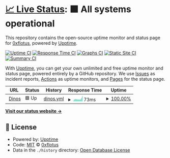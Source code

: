 # [📈 Live Status](https://0xflotus.github.io/dinos): <!--live status--> **🟩 All systems operational**

This repository contains the open-source uptime monitor and status page for [0xflotus](https://0xflotus.github.io/dinos), powered by [Upptime](https://github.com/upptime/upptime).

[![Uptime CI](https://github.com/koj-co/upptime/workflows/Uptime%20CI/badge.svg)](https://github.com/koj-co/upptime/actions?query=workflow%3A%22Uptime+CI%22)
[![Response Time CI](https://github.com/koj-co/upptime/workflows/Response%20Time%20CI/badge.svg)](https://github.com/koj-co/upptime/actions?query=workflow%3A%22Response+Time+CI%22)
[![Graphs CI](https://github.com/koj-co/upptime/workflows/Graphs%20CI/badge.svg)](https://github.com/koj-co/upptime/actions?query=workflow%3A%22Graphs+CI%22)
[![Static Site CI](https://github.com/koj-co/upptime/workflows/Static%20Site%20CI/badge.svg)](https://github.com/koj-co/upptime/actions?query=workflow%3A%22Static+Site+CI%22)
[![Summary CI](https://github.com/koj-co/upptime/workflows/Summary%20CI/badge.svg)](https://github.com/koj-co/upptime/actions?query=workflow%3A%22Summary+CI%22)

With [Upptime](https://upptime.js.org), you can get your own unlimited and free uptime monitor and status page, powered entirely by a GitHub repository. We use [Issues](https://github.com/0xflotus/dinos/issues) as incident reports, [Actions](https://github.com/0xflotus/dinos/actions) as uptime monitors, and [Pages](https://0xflotus.github.io/dinos) for the status page.

<!--start: status pages-->
<!-- This summary is generated by Upptime (https://github.com/upptime/upptime) -->
<!-- Do not edit this manually, your changes will be overwritten -->
<!-- prettier-ignore -->
| URL | Status | History | Response Time | Uptime |
| --- | ------ | ------- | ------------- | ------ |
| <img alt="" src="https://favicons.githubusercontent.com/dinos.js.org" height="13"> [Dinos](https://dinos.js.org) | 🟩 Up | [dinos.yml](https://github.com/0xflotus/dinos-monitor/commits/master/history/dinos.yml) | <details><summary><img alt="Response time graph" src="./graphs/dinos/response-time-week.png" height="20"> 73ms</summary><br><a href="https://0xflotus.github.io/dinos-monitor/history/dinos"><img alt="Response time 73" src="https://img.shields.io/endpoint?url=https%3A%2F%2Fraw.githubusercontent.com%2F0xflotus%2Fdinos-monitor%2Fmaster%2Fapi%2Fdinos%2Fresponse-time.json"></a><br><a href="https://0xflotus.github.io/dinos-monitor/history/dinos"><img alt="24-hour response time 112" src="https://img.shields.io/endpoint?url=https%3A%2F%2Fraw.githubusercontent.com%2F0xflotus%2Fdinos-monitor%2Fmaster%2Fapi%2Fdinos%2Fresponse-time-day.json"></a><br><a href="https://0xflotus.github.io/dinos-monitor/history/dinos"><img alt="7-day response time 73" src="https://img.shields.io/endpoint?url=https%3A%2F%2Fraw.githubusercontent.com%2F0xflotus%2Fdinos-monitor%2Fmaster%2Fapi%2Fdinos%2Fresponse-time-week.json"></a><br><a href="https://0xflotus.github.io/dinos-monitor/history/dinos"><img alt="30-day response time 73" src="https://img.shields.io/endpoint?url=https%3A%2F%2Fraw.githubusercontent.com%2F0xflotus%2Fdinos-monitor%2Fmaster%2Fapi%2Fdinos%2Fresponse-time-month.json"></a><br><a href="https://0xflotus.github.io/dinos-monitor/history/dinos"><img alt="1-year response time 73" src="https://img.shields.io/endpoint?url=https%3A%2F%2Fraw.githubusercontent.com%2F0xflotus%2Fdinos-monitor%2Fmaster%2Fapi%2Fdinos%2Fresponse-time-year.json"></a></details> | <details><summary><a href="https://0xflotus.github.io/dinos-monitor/history/dinos">100.00%</a></summary><a href="https://0xflotus.github.io/dinos-monitor/history/dinos"><img alt="All-time uptime 100.00%" src="https://img.shields.io/endpoint?url=https%3A%2F%2Fraw.githubusercontent.com%2F0xflotus%2Fdinos-monitor%2Fmaster%2Fapi%2Fdinos%2Fuptime.json"></a><br><a href="https://0xflotus.github.io/dinos-monitor/history/dinos"><img alt="24-hour uptime 100.00%" src="https://img.shields.io/endpoint?url=https%3A%2F%2Fraw.githubusercontent.com%2F0xflotus%2Fdinos-monitor%2Fmaster%2Fapi%2Fdinos%2Fuptime-day.json"></a><br><a href="https://0xflotus.github.io/dinos-monitor/history/dinos"><img alt="7-day uptime 100.00%" src="https://img.shields.io/endpoint?url=https%3A%2F%2Fraw.githubusercontent.com%2F0xflotus%2Fdinos-monitor%2Fmaster%2Fapi%2Fdinos%2Fuptime-week.json"></a><br><a href="https://0xflotus.github.io/dinos-monitor/history/dinos"><img alt="30-day uptime 100.00%" src="https://img.shields.io/endpoint?url=https%3A%2F%2Fraw.githubusercontent.com%2F0xflotus%2Fdinos-monitor%2Fmaster%2Fapi%2Fdinos%2Fuptime-month.json"></a><br><a href="https://0xflotus.github.io/dinos-monitor/history/dinos"><img alt="1-year uptime 100.00%" src="https://img.shields.io/endpoint?url=https%3A%2F%2Fraw.githubusercontent.com%2F0xflotus%2Fdinos-monitor%2Fmaster%2Fapi%2Fdinos%2Fuptime-year.json"></a></details>

<!--end: status pages-->

[**Visit our status website →**](https://0xflotus.github.io/dinos)

## 📄 License

- Powered by: [Upptime](https://github.com/upptime/upptime)
- Code: [MIT](./LICENSE) © [0xflotus](https://0xflotus.github.io/dinos)
- Data in the `./history` directory: [Open Database License](https://opendatacommons.org/licenses/odbl/1-0/)
